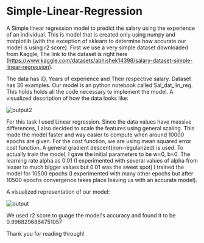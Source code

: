 # Simple-Linear-Regression
A Simple linear regression model to predict the salary using the experience of an individual.
This is model that is created only using numpy and matplotlib (with the exception of sklearn to determine how accurate our model is using r2 score). First we use a very simple dataset downloaded from Kaggle, The link to the dataset is right here (https://www.kaggle.com/datasets/abhishek14398/salary-dataset-simple-linear-regression).

The data has ID, Years of experience and Their respective salary. Dataset has 30 examples. Our model is an python notebook called Sal_dat_lin_reg. This holds holds all the code necessary to implement the model.
A visualized description of how the data looks like:

![output2](https://github.com/user-attachments/assets/3f268688-0c61-425c-ad7e-15f8dc368368)

For this task I used Linear regression. Since the data values have massive differences, I also decided to scale the features using general scaling. This made the model faster and way easier to compute when around 10000 epochs are given.
For the cost function, we are using mean squared error cost function.
A general gradient descent(non-regularized) is used. 
To actually train the model, I gave the initial parameters to be w=0, b=0. The learning rate alpha as 0.01 (I experimented with several values of alpha from lesser to much bigger values but 0.01 was the sweet spot)
I trained the model for 10500 epochs (I experimented with many other epochs but after 10500 epochs convergence takes place leaving us with an accurate model).

A visualized representation of our model:

![output](https://github.com/user-attachments/assets/ccab434d-27cf-4d10-bb33-485629d50a59)

We used r2 score to guage the model's accuracy and found it to be 0.9968296864751057

Thank you for reading through!
